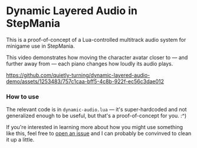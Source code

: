 # Dynamic Layered Audio in StepMania

This is a proof-of-concept of a Lua-controlled multitrack audio system for
minigame use in StepMania.

This video demonstrates how moving the character avatar closer to — and further
away from — each piano changes how loudly its audio plays.

https://github.com/quietly-turning/dynamic-layered-audio-demo/assets/1253483/757c1caa-bff5-4c8b-922f-ec56c3dae012

### How to use

The relevant code is in `dynamic-audio.lua` — it's super-hardcoded and not
generalized enough to be useful, but that's a proof-of-concept for you. :^)

If you're interested in learning more about how you might use something like
this, feel free to [open an issue](https://github.com/quietly-turning/dynamic-layered-audio-demo/issues) 
and I can probably be convinved to clean it up a little.
